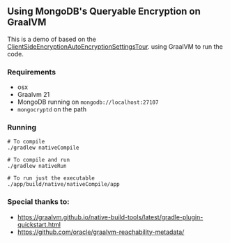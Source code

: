 ## Using MongoDB's Queryable Encryption on GraalVM

This is a demo of based on the 
[ClientSideEncryptionAutoEncryptionSettingsTour](https://github.com/mongodb/mongo-java-driver/blob/master/driver-sync/src/examples/tour/ClientSideEncryptionAutoEncryptionSettingsTour.java). 
using GraalVM to run the code.

### Requirements

  - osx
  - Graalvm 21
  - MongoDB running on `mongodb://localhost:27107`
  - `mongocryptd` on the path

### Running

```shell
# To compile
./gradlew nativeCompile

# To compile and run
./gradlew nativeRun

# To run just the executable 
./app/build/native/nativeCompile/app
```

### Special thanks to:

 * https://graalvm.github.io/native-build-tools/latest/gradle-plugin-quickstart.html
 * https://github.com/oracle/graalvm-reachability-metadata/